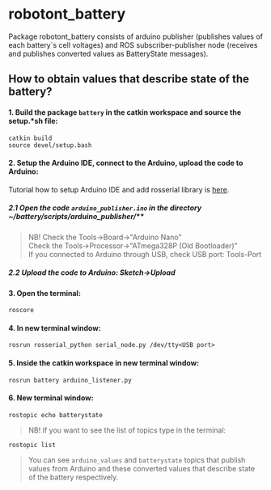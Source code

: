 # robotont_battery
Package robotont_battery consists of arduino publisher (publishes values of each battery`s cell voltages) and ROS subscriber-publisher node (receives and publishes converted values as BatteryState messages).
## How to obtain values that describe state of the battery?
#### 1. Build the package `battery` in the catkin workspace and source the setup.*sh file:
    catkin build 
    source devel/setup.bash
#### 2. Setup the Arduino IDE, connect to the Arduino, upload the code to Arduino:
Tutorial how to setup Arduino IDE and add rosserial library is [here](http://wiki.ros.org/rosserial_arduino/Tutorials/Arduino%20IDE%20Setup).</br>
##### 2.1 Open the code `arduino_publisher.ino` in the directory ~/battery/scripts/arduino_publisher/**</br>
>NB! Check the Tools->Board->"Arduino Nano"</br>
>Check the Tools->Processor->"ATmega328P (Old Bootloader)"</br>
>If you connected to Arduino through USB, check USB port: Tools-Port</br>

##### 2.2 Upload the code to Arduino: Sketch->Upload
#### 3. Open the terminal:
    roscore
#### 4. In new terminal window:
    rosrun rosserial_python serial_node.py /dev/tty<USB port>
#### 5. Inside the catkin workspace in new terminal window:
    rosrun battery arduino_listener.py
#### 6. New terminal window:
    rostopic echo batterystate
>NB! If you want to see the list of topics type in the terminal:</br>

    rostopic list
>You can see `arduino_values` and `batterystate` topics that publish values from Arduino and these converted values that describe state of the battery respectively.  
